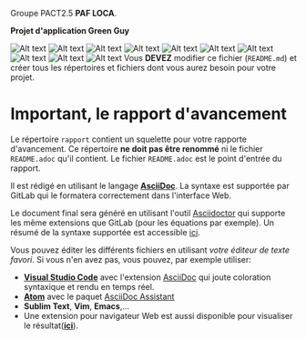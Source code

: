 Groupe PACT2.5 **PAF LOCA**.

**Projet d'application Green Guy**

![Alt text](image_readme/cap.PNG?raw=true "Title")
![Alt text](image_readme/ic1.png?raw=true "Title")
![Alt text](image_readme/ic2.png?raw=true "Title")
![Alt text](image_readme/ic3.png?raw=true "Title")
![Alt text](image_readme/sc6.png?raw=true "Title")
![Alt text](image_readme/sc1.png?raw=true "Title")
![Alt text](image_readme/sc5.png?raw=true "Title")
![Alt text](image_readme/sc2.png?raw=true "Title")
![Alt text](image_readme/sc3.png?raw=true "Title")
![Alt text](image_readme/sc4.png?raw=true "Title")
Vous **DEVEZ** modifier ce fichier (`README.md`) et créer tous les
répertoires et fichiers dont vous aurez besoin pour votre projet.

# Important, le rapport d'avancement

Le répertoire `rapport` contient un squelette pour votre rapporte d'avancement.
Ce répertoire **ne doit pas être renommé** ni le fichier `README.adoc` qu'il contient.
Le fichier `README.adoc` est le point d'entrée du rapport.

Il est rédigé  en utilisant le langage [**AsciiDoc**](http://asciidoc.org/).
La syntaxe est supportée par GitLab qui le formatera correctement dans l'interface Web.

Le document final sera généré en utilisant l'outil [Asciidoctor](http://asciidoctor.org/) qui supporte les même extensions que GitLab (pour les équations par exemple).
Un résumé de la syntaxe supportée est accessible [ici](http://asciidoctor.org/docs/asciidoc-syntax-quick-reference/).

Vous pouvez éditer les différents fichiers en utilisant *votre éditeur de texte favori*.
Si vous n'en avez pas, vous pouvez, par exemple utiliser:

- [**Visual Studio Code**](https://code.visualstudio.com/) avec l'extension [AsciiDoc](https://marketplace.visualstudio.com/items?itemName=joaompinto.asciidoctor-vscode) qui joute coloration syntaxique et rendu en temps réel.
- [**Atom**](https://atom.io/) avec le paquet [AsciiDoc Assistant](https://atom.io/packages/asciidoc-assistant)
- **Sublim Text**, **Vim**, **Emacs**,…
- Une extension pour navigateur Web est aussi disponible pour visualiser le résultat([**ici**](https://asciidoctor.org/docs/editing-asciidoc-with-live-preview/#using-a-web-browser-preview-only)).
